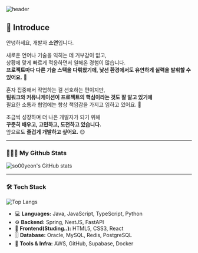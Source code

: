 ![header](https://capsule-render.vercel.app/api?type=waving&height=200&section=header&text=Happy%20to%20see%20you!&fontAlign=50&fontAlignY=60&fontSize=70)

## 👋 Introduce

안녕하세요, 개발자 **소연**입니다.

새로운 언어나 기술을 익히는 데 거부감이 없고,  
상황에 맞게 빠르게 적응하면서 일해온 경험이 많습니다.  
**프로젝트마다 다른 기술 스택을 다뤄왔기에, 낯선 환경에서도 유연하게 실력을 발휘할 수 있어요.** 🚀

혼자 집중해서 작업하는 걸 선호하는 편이지만,  
**팀워크와 커뮤니케이션이 프로젝트의 핵심이라는 것도 잘 알고 있기에**  
필요한 소통과 협업에는 항상 책임감을 가지고 임하고 있어요. 🤝

조금씩 성장하며 더 나은 개발자가 되기 위해  
**꾸준히 배우고, 고민하고, 도전하고 있습니다.**  
앞으로도 **즐겁게 개발하고 싶어요.** 😊

---

### 👩🏻‍💻 My Github Stats

![so00yeon's GitHub stats](https://github-readme-stats.vercel.app/api?username=so00yeon&show_icons=true&disable_animations=true&theme=nord&count_private=true)

---

### 🛠️ Tech Stack

![Top Langs](https://github-readme-stats.vercel.app/api/top-langs/?username=so00yeon&layout=compact)

- 💻 **Languages:** Java, JavaScript, TypeScript, Python
- ⚙️ **Backend:** Spring, NestJS, FastAPI
- 🎨 **Frontend(Studing..):** HTML5, CSS3, React
- 🗄️ **Database:** Oracle, MySQL, Redis, PostgreSQL
- 🔧 **Tools & Infra:** AWS, GitHub, Supabase, Docker
